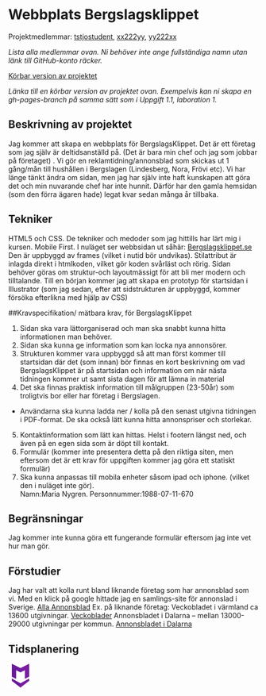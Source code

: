 
# Webbplats Bergslagsklippet
Projektmedlemmar: 
[tstjostudent](https://github.com/tstjostudent), [xx222yy](https://github.com/tstjostudent), [yy222xx](https://github.com/tstjostudent)

*Lista alla medlemmar ovan. Ni behöver inte ange fullständiga namn utan länk till GitHub-konto räcker.*

[Körbar version av projektet](http://tstjostudent.github.io/Projektet)

*Länka till en körbar version av projektet ovan. Exempelvis kan ni skapa en gh-pages-branch på samma sätt som i Uppgift 1.1, laboration 1.*

## Beskrivning av projektet
Jag kommer att skapa en webbplats för BergslagsKlippet. 
Det är ett företag som jag själv är deltidsanställd på. (Det är bara min chef och jag som jobbar på
företaget) . Vi gör en reklamtidning/annonsblad som skickas ut 1 gång/mån till hushållen i
Bergslagen (Lindesberg, Nora, Frövi etc). 
Vi har länge tänkt ändra om sidan, men jag har själv inte haft kunskapen att göra det och min
nuvarande chef har inte hunnit. Därför har den gamla hemsidan (som den förra ägaren hade) 
legat kvar sedan många år tillbaka. 

## Tekniker
HTML5 och CSS. De tekniker och medoder som jag hittills har lärt mig i kursen. Mobile First. 
I nuläget ser webbsidan ut såhär:  [Bergslagsklippet.se](http://www.bergslagsklippet.se/)
Den är uppbyggd av frames (vilket i nutid bör undvikas). Stilattribut är inlagda direkt i htmlkoden, vilket gör koden svårläst och rörig. 
Sidan behöver göras om struktur-och layoutmässigt för att bli mer modern och tilltalande. 
Till en början kommer jag att skapa en prototyp för startsidan i Illustrator (som jag sedan, efter
att sidstrukturen är uppbyggd, kommer försöka efterlikna med hjälp av CSS)

##Kravspecifikation/ mätbara krav, för BergslagsKlippet
1. Sidan ska vara lättorganiserad och man ska snabbt kunna hitta informationen man behöver. 
2. Sidan ska kunna ge information som kan locka nya annonsörer.
3. Strukturen kommer vara uppbyggd så att man först kommer till startsidan där det (som
innan) bör finnas en kort beskrivning om vad BergslagsKlippet är på startsidan och
information om när nästa tidningen kommer ut samt sista dagen för att lämna in material
4. Det ska finnas praktisk information till målgruppen (23-50år) som troligtvis bor eller har
företag i Bergslagen.
- Användarna ska kunna ladda ner / kolla på den senast utgivna tidningen i PDF-format. 
De ska också lätt kunna hitta annonspriser och storlekar. 
5. Kontaktinformation som lätt kan hittas. Helst i footern längst ned, och även på en egen sida
som är döpt till kontakt. 
6. Formulär (kommer inte presentera detta på den riktiga siten, men eftersom det är ett krav för
uppgiften kommer jag göra ett statiskt formulär)
7. Ska kunna anpassas till mobila enheter såsom ipad och iphone. (vilket den i nuläget inte gör).  
Namn:Maria Nygren.  Personnummer:1988-07-11-670

## Begränsningar
Jag kommer inte kunna göra ett fungerande formulär eftersom jag inte vet hur man gör. 

## Förstudier
Jag har valt att kolla runt bland liknande företag som har annonsblad som vi. 
Med en klick på google hittade jag en samlings-site för annonslad i Sverige. 
[Alla Annonsblad](http://www.allaannonsblad.se/) 
Ex. på liknande företag:
Veckobladet i värmland ca 13600 utgivningar. 
[Veckoblader](http://www.veckobladet.se/)
Annonsbladet i Dalarna – mellan 13000-29000 utgivningar per kommun. [Annonsbladet i Dalarna](http://www.annonsbladet.com/) 


## Tidsplanering
![alt text](https://github.com/adam-p/markdown-here/raw/master/src/common/images/icon48.png "Tidsplanering")

